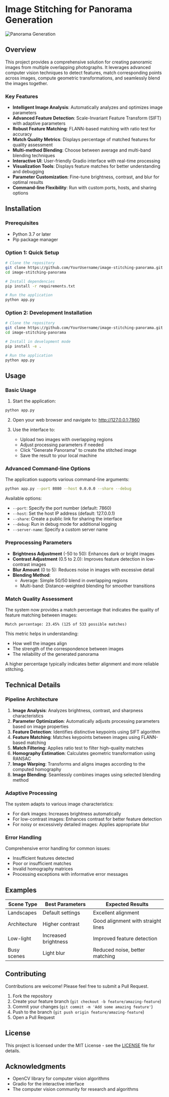 # Image Stitching for Panorama Generation

![Panorama Generation](https://i.imgur.com/example.png)

## Overview

This project provides a comprehensive solution for creating panoramic images from multiple overlapping photographs. It leverages advanced computer vision techniques to detect features, match corresponding points across images, compute geometric transformations, and seamlessly blend the images together.

### Key Features

- **Intelligent Image Analysis**: Automatically analyzes and optimizes image parameters
- **Advanced Feature Detection**: Scale-Invariant Feature Transform (SIFT) with adaptive parameters
- **Robust Feature Matching**: FLANN-based matching with ratio test for accuracy
- **Match Quality Metrics**: Displays percentage of matched features for quality assessment
- **Multi-method Blending**: Choose between average and multi-band blending techniques
- **Interactive UI**: User-friendly Gradio interface with real-time processing
- **Visualization Tools**: Displays feature matches for better understanding and debugging
- **Parameter Customization**: Fine-tune brightness, contrast, and blur for optimal results
- **Command-line Flexibility**: Run with custom ports, hosts, and sharing options

## Installation

### Prerequisites

- Python 3.7 or later
- Pip package manager

### Option 1: Quick Setup

```bash
# Clone the repository
git clone https://github.com/YourUsername/image-stitching-panorama.git
cd image-stitching-panorama

# Install dependencies
pip install -r requirements.txt

# Run the application
python app.py
```

### Option 2: Development Installation

```bash
# Clone the repository
git clone https://github.com/YourUsername/image-stitching-panorama.git
cd image-stitching-panorama

# Install in development mode
pip install -e .

# Run the application
python app.py
```

## Usage

### Basic Usage

1. Start the application:
```bash
python app.py
```

2. Open your web browser and navigate to: http://127.0.0.1:7860

3. Use the interface to:
   - Upload two images with overlapping regions
   - Adjust processing parameters if needed
   - Click "Generate Panorama" to create the stitched image
   - Save the result to your local machine

### Advanced Command-line Options

The application supports various command-line arguments:

```bash
python app.py --port 8080 --host 0.0.0.0 --share --debug
```

Available options:
- `--port`: Specify the port number (default: 7860)
- `--host`: Set the host IP address (default: 127.0.0.1)
- `--share`: Create a public link for sharing the interface
- `--debug`: Run in debug mode for additional logging
- `--server-name`: Specify a custom server name

### Preprocessing Parameters

- **Brightness Adjustment** (-50 to 50): Enhances dark or bright images
- **Contrast Adjustment** (0.5 to 2.0): Improves feature detection in low-contrast images
- **Blur Amount** (0 to 5): Reduces noise in images with excessive detail
- **Blending Method**: 
  - Average: Simple 50/50 blend in overlapping regions
  - Multi-band: Distance-weighted blending for smoother transitions

### Match Quality Assessment

The system now provides a match percentage that indicates the quality of feature matching between images:

```
Match percentage: 23.45% (125 of 533 possible matches)
```

This metric helps in understanding:
- How well the images align
- The strength of the correspondence between images
- The reliability of the generated panorama

A higher percentage typically indicates better alignment and more reliable stitching.

## Technical Details

### Pipeline Architecture

1. **Image Analysis**: Analyzes brightness, contrast, and sharpness characteristics
2. **Parameter Optimization**: Automatically adjusts processing parameters based on image properties
3. **Feature Detection**: Identifies distinctive keypoints using SIFT algorithm
4. **Feature Matching**: Matches keypoints between images using FLANN-based matching
5. **Match Filtering**: Applies ratio test to filter high-quality matches
6. **Homography Estimation**: Calculates geometric transformation using RANSAC
7. **Image Warping**: Transforms and aligns images according to the computed homography
8. **Image Blending**: Seamlessly combines images using selected blending method

### Adaptive Processing

The system adapts to various image characteristics:
- For dark images: Increases brightness automatically
- For low-contrast images: Enhances contrast for better feature detection
- For noisy or excessively detailed images: Applies appropriate blur

### Error Handling

Comprehensive error handling for common issues:
- Insufficient features detected
- Poor or insufficient matches
- Invalid homography matrices
- Processing exceptions with informative error messages

## Examples

| Scene Type | Best Parameters | Expected Results |
|------------|-----------------|------------------|
| Landscapes | Default settings | Excellent alignment |
| Architecture | Higher contrast | Good alignment with straight lines |
| Low-light | Increased brightness | Improved feature detection |
| Busy scenes | Light blur | Reduced noise, better matching |

## Contributing

Contributions are welcome! Please feel free to submit a Pull Request.

1. Fork the repository
2. Create your feature branch (`git checkout -b feature/amazing-feature`)
3. Commit your changes (`git commit -m 'Add some amazing feature'`)
4. Push to the branch (`git push origin feature/amazing-feature`)
5. Open a Pull Request

## License

This project is licensed under the MIT License - see the [LICENSE](LICENSE) file for details.

## Acknowledgments

- OpenCV library for computer vision algorithms
- Gradio for the interactive interface
- The computer vision community for research and algorithms 